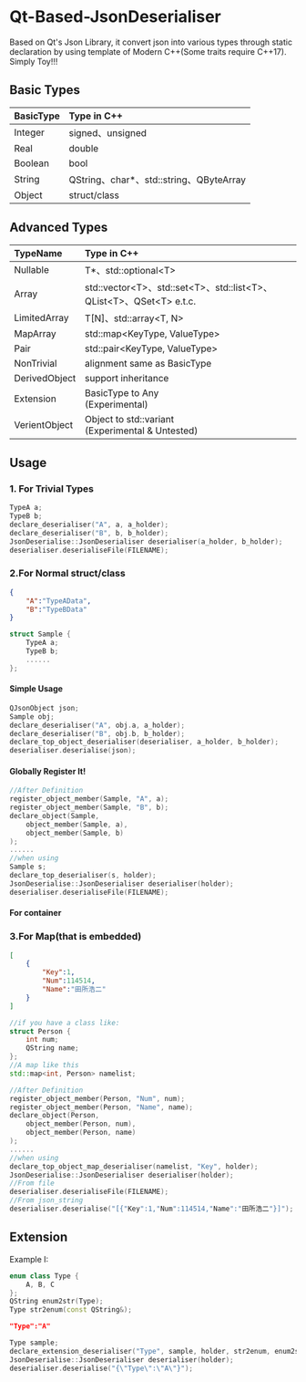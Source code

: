 # Qt-Based-JsonDeserialiser

Based on Qt's Json Library, it convert json into various types through static declaration by using template of Modern C++(Some traits require C++17). Simply Toy!!!

## Basic Types

|BasicType|Type in C++|
|:-|:-|
|Integer|signed、unsigned|
|Real|double|
|Boolean|bool|
|String|QString、char*、std::string、QByteArray|
|Object|struct/class|

## Advanced Types

|TypeName|Type in C++|
|:-|:-|
|Nullable|T*、std::optional\<T>|
|Array|std::vector\<T>、std::set\<T>、std::list\<T>、QList\<T>、QSet\<T> e.t.c.|
|LimitedArray|T[N]、std::array\<T, N>|
|MapArray|std::map\<KeyType, ValueType>|
|Pair|std::pair\<KeyType, ValueType>|
|NonTrivial|alignment same as BasicType|
|DerivedObject|support inheritance|
|Extension|BasicType to Any<br>(Experimental)|
|VerientObject|Object to std::variant<br>(Experimental & Untested)|

## Usage

### 1. For Trivial Types

```c++
TypeA a;
TypeB b;
declare_deserialiser("A", a, a_holder);
declare_deserialiser("B", b, b_holder);
JsonDeserialise::JsonDeserialiser deserialiser(a_holder, b_holder);
deserialiser.deserialiseFile(FILENAME);
```

### 2.For Normal struct/class

```json
{
    "A":"TypeAData",
    "B":"TypeBData"
}
```

```c++
struct Sample {
    TypeA a;
    TypeB b;
    ......
};
```

#### Simple Usage

```c++
QJsonObject json;
Sample obj;
declare_deserialiser("A", obj.a, a_holder);
declare_deserialiser("B", obj.b, b_holder);
declare_top_object_deserialiser(deserialiser, a_holder, b_holder);
deserialiser.deserialise(json);
```

#### Globally Register It!

```c++
//After Definition
register_object_member(Sample, "A", a);
register_object_member(Sample, "B", b);
declare_object(Sample,
    object_member(Sample, a),
    object_member(Sample, b)
);
......
//when using
Sample s;
declare_top_deserialiser(s, holder);
JsonDeserialise::JsonDeserialiser deserialiser(holder);
deserialiser.deserialiseFile(FILENAME);
```

#### For container

### 3.For Map(that is embedded)

```json
[
    {
        "Key":1,
        "Num":114514,
        "Name":"田所浩二"
    }
]
```

```c++
//if you have a class like:
struct Person {
    int num;
    QString name;
};
//A map like this
std::map<int, Person> namelist;
```

```c++
//After Definition
register_object_member(Person, "Num", num);
register_object_member(Person, "Name", name);
declare_object(Person,
    object_member(Person, num),
    object_member(Person, name)
);
......
//when using
declare_top_object_map_deserialiser(namelist, "Key", holder);
JsonDeserialise::JsonDeserialiser deserialiser(holder);
//From file
deserialiser.deserialiseFile(FILENAME);
//From json_string
deserialiser.deserialise("[{"Key":1,"Num":114514,"Name":"田所浩二"}]");
```

## Extension

Example I:

```c++
enum class Type {
    A, B, C
};
QString enum2str(Type);
Type str2enum(const QString&);
```

```json
"Type":"A"
```

```c++
Type sample;
declare_extension_deserialiser("Type", sample, holder, str2enum, enum2str);
JsonDeserialise::JsonDeserialiser deserialiser(holder);
deserialiser.deserialise("{\"Type\":\"A\"}");
```
